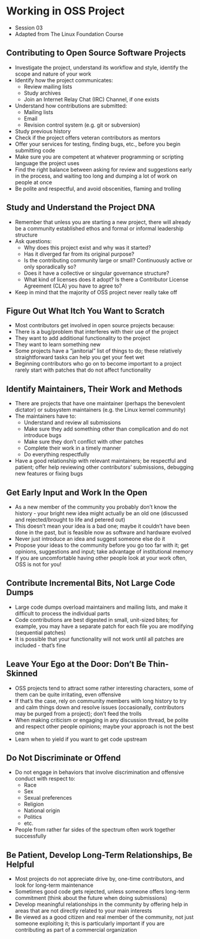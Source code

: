 # Working in OSS Project

-   Session 03
-   Adapted from The Linux Foundation Course

## Contributing to Open Source Software Projects

-   Investigate the project, understand its workflow and style, identify the scope and nature of your work
-   Identify how the project communicates:
    -   Review mailing lists
    -   Study archives
    -   Join an Internet Relay Chat (IRC) Channel, if one exists
-   Understand how contributions are submitted:
    -   Mailing lists
    -   Email
    -   Revision control system (e.g. git or subversion)
-   Study previous history
-   Check if the project offers veteran contributors as mentors
-   Offer your services for testing, finding bugs, etc., before you begin submitting code
-   Make sure you are competent at whatever programming or scripting language the project uses
-   Find the right balance between asking for review and suggestions early in the process, and waiting too long and dumping a lot of work on people at once
-   Be polite and respectful, and avoid obscenities, flaming and trolling

## Study and Understand the Project DNA

-   Remember that unless you are starting a new project, there will already be a community established ethos and formal or informal leadership structure
-   Ask questions:
    -   Why does this project exist and why was it started?
    -   Has it diverged far from its original purpose?
    -   Is the contributing community large or small? Continuously active or only sporadically so?
    -   Does it have a collective or singular governance structure?
    -   What kind of licenses does it adopt? Is there a Contributor License Agreement (CLA) you have to agree to?
-   Keep in mind that the majority of OSS project never really take off

## Figure Out What Itch You Want to Scratch

-   Most contributors get involved in open source projects because:
-   There is a bug/problem that interferes with their use of the project
-   They want to add additional functionality to the project
-   They want to learn something new
-   Some projects have a “janitorial” list of things to do; these relatively straightforward tasks can help you get your feet wet
-   Beginning contributors who go on to become important to a project rarely start with patches that do not affect functionality

## Identify Maintainers, Their Work and Methods

-   There are projects that have one maintainer (perhaps the benevolent dictator) or subsystem maintainers (e.g. the Linux kernel community)
-   The maintainers have to:
    -   Understand and review all submissions
    -   Make sure they add something other than complication and do not introduce bugs
    -   Make sure they don’t conflict with other patches
    -   Complete their work in a timely manner
    -   Do everything respectfully
-   Have a good relationship with relevant maintainers; be respectful and patient; offer help reviewing other contributors’ submissions, debugging new features or fixing bugs

## Get Early Input and Work In the Open

-   As a new member of the community you probably don’t know the history - your bright new idea might actually be an old one (discussed and rejected/brought to life and petered out)
-   This doesn’t mean your idea is a bad one; maybe it couldn’t have been done in the past, but is feasible now as software and hardware evolved 
-   Never just introduce an idea and suggest someone else do it 
-   Propose your ideas to the community before you go too far with it; get opinions, suggestions and input; take advantage of institutional memory
-   If you are uncomfortable having other people look at your work often, OSS is not for you!

## Contribute Incremental Bits, Not Large Code Dumps

-   Large code dumps overload maintainers and mailing lists, and make it difficult to process the individual parts
-   Code contributions are best digested in small, unit-sized bites; for example, you may have a separate patch for each file you are modifying (sequential patches)
-   It is possible that your functionality will not work until all patches are included - that’s fine

## Leave Your Ego at the Door: Don’t Be Thin-Skinned

-   OSS projects tend to attract some rather interesting characters, some of them can be quite irritating, even offensive
-   If that’s the case, rely on community members with long history to try and calm things down and resolve issues (occasionally, contributors may be purged from a project); don’t feed the trolls
-   When making criticism or engaging in any discussion thread, be polite and respect other people opinions; maybe your approach is not the best one
-   Learn when to yield if you want to get code upstream

## Do Not Discriminate or Offend

-   Do not engage in behaviors that involve discrimination and offensive conduct with respect to:
    -   Race
    -   Sex
    -   Sexual preferences
    -   Religion
    -   National origin
    -   Politics
    -   etc.
-   People from rather far sides of the spectrum often work together successfully

## Be Patient, Develop Long-Term Relationships, Be Helpful

-   Most projects do not appreciate drive by, one-time contributors, and look for long-term maintenance
-   Sometimes good code gets rejected, unless someone offers long-term commitment (think about the future when doing submissions)
-   Develop meaningful relationships in the community by offering help in areas that are not directly related to your main interests
-   Be viewed as a good citizen and real member of the community, not just someone exploiting it; this is particularly important if you are contributing as part of a commercial organization
